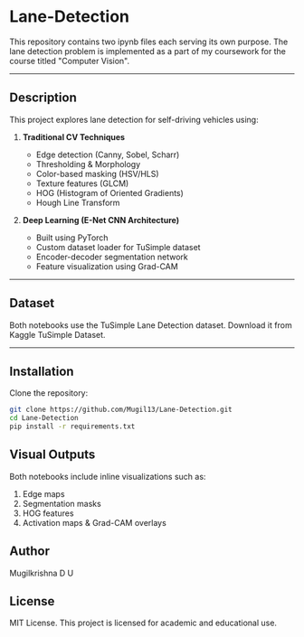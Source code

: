 # Lane-Detection

This repository contains two ipynb files each serving its own purpose. The lane detection problem is implemented as a part of my coursework for the course titled "Computer Vision".

---

## Description

This project explores lane detection for self-driving vehicles using:

1. **Traditional CV Techniques**  
   - Edge detection (Canny, Sobel, Scharr)
   - Thresholding & Morphology
   - Color-based masking (HSV/HLS)
   - Texture features (GLCM)
   - HOG (Histogram of Oriented Gradients)
   - Hough Line Transform

2. **Deep Learning (E-Net CNN Architecture)**  
   - Built using PyTorch
   - Custom dataset loader for TuSimple dataset
   - Encoder-decoder segmentation network
   - Feature visualization using Grad-CAM

---

## Dataset

Both notebooks use the TuSimple Lane Detection dataset.
Download it from Kaggle TuSimple Dataset.

---

## Installation

Clone the repository:

```bash
git clone https://github.com/Mugil13/Lane-Detection.git
cd Lane-Detection
pip install -r requirements.txt
```

## Visual Outputs

Both notebooks include inline visualizations such as:

1. Edge maps
2. Segmentation masks
3. HOG features
4. Activation maps & Grad-CAM overlays

## Author
Mugilkrishna D U

## License
MIT License. This project is licensed for academic and educational use.
